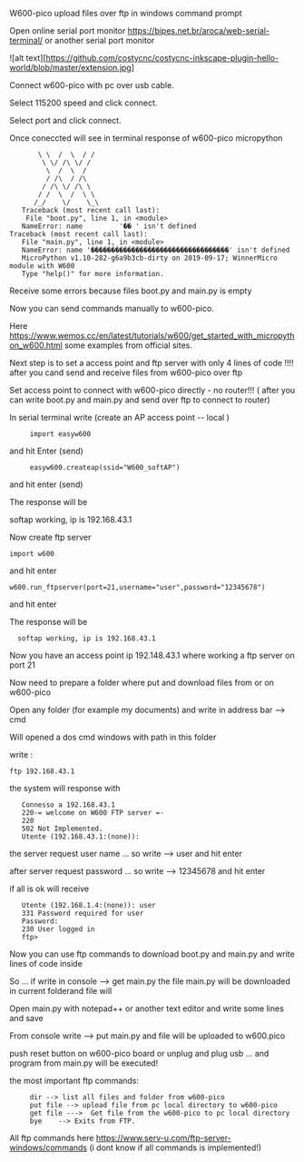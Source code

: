 W600-pico upload files over ftp in windows command prompt

Open online serial port monitor https://bipes.net.br/aroca/web-serial-terminal/ or another serial port monitor

![alt text][https://github.com/costycnc/costycnc-inkscape-plugin-hello-world/blob/master/extension.jpg]

Connect w600-pico with pc over usb cable.

Select 115200 speed and click connect.

Select port and click connect.

Once coneccted will see in terminal response of w600-pico micropython

           \ \  /  \  / /                                                                                                                                   
            \ \/ /\ \/ /                                                                                                                                    
             \  /  \  /                                                                                                                                     
             / /\  / /\                                                                                                                                     
            / /\ \/ /\ \                                                                                                                                    
           / /  \  /  \ \                                                                                                                                   
          /_/    \/    \_\                                                                                                                                  
       Traceback (most recent call last):                                                                                                                    
        File "boot.py", line 1, in <module>                                                                                                                 
       NameError: name         '�� ' isn't defined                                                                                                                          Traceback (most recent call last):                                                                                                                    
       File "main.py", line 1, in <module>                                                                                                                 
       NameError: name '����������������������������������' isn't defined                                                                                    
       MicroPython v1.10-282-g6a9b3cb-dirty on 2019-09-17; WinnerMicro module with W600                                                                      
       Type "help()" for more information.  
       
Receive some errors because files boot.py   and main.py is empty    

Now you can send commands manually to w600-pico.

Here https://www.wemos.cc/en/latest/tutorials/w600/get_started_with_micropython_w600.html  some examples from official sites.

Next step is to set a access point and ftp server with only 4 lines of code !!!! after you cand send and receive files from w600-pico over ftp

Set access point to connect with w600-pico directly - no router!!! ( after you can write boot.py and main.py and send over ftp to connect to router)

In serial terminal write (create an AP access point -- local )

         import easyw600

and hit Enter (send)

         easyw600.createap(ssid="W600_softAP")
    
and hit enter (send)

The response will be 
                                                                                                            
   softap working, ip is 192.168.43.1   

Now create ftp server

    import w600
    
and hit enter   

    w600.run_ftpserver(port=21,username="user",password="12345678")
    
and hit enter  

The response will be
                                                                                                            
      softap working, ip is 192.168.43.1
      
Now you have an access point ip 192.148.43.1 where working a ftp server on port 21 

Now need to prepare a folder where put and download files from or on w600-pico
     
Open any folder   (for example my documents) and write in address bar -->  cmd  

Will opened a dos cmd windows with path in this folder

write :

    ftp 192.168.43.1
    
the system will response with    

       Connesso a 192.168.43.1
       220-= welcome on W600 FTP server =-
       220
       502 Not Implemented.
       Utente (192.168.43.1:(none)):
       
the server request user name ... so write  -->  user       and hit enter

after server request password ... so write  --> 12345678   and hit enter

if all is ok will receive

       Utente (192.168.1.4:(none)): user
       331 Password required for user
       Password:
       230 User logged in
       ftp>

Now you can use ftp commands to download boot.py and main.py and write lines of code inside

So ... if write in console --> get main.py  the file main.py will be downloaded in current folderand file will 

Open main.py with notepad++ or another text editor and write some lines and save

From console write --> put main.py   and file will be uploaded to w600.pico

push reset button on w600-pico board or unplug and plug usb ... and program from main.py will be executed!



the most important ftp commands:

         dir --> list all files and folder from w600-pico
         put file --> upload file from pc local directory to w600-pico
         get file --->	Get file from the w600-pico to pc local directory
         bye	--> Exits from FTP.

All ftp commands here https://www.serv-u.com/ftp-server-windows/commands (i dont know if all commands is implemented!) 
